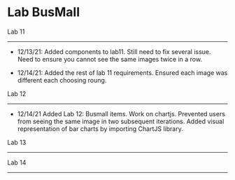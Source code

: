 # Lab BusMall


Lab 11

---
- 12/13/21: Added components to lab11. Still need to fix several issue. Need to ensure you cannot see the same images twice in a row. 

- 12/14/21: Added the rest of lab 11 requirements. Ensured each image was different each choosing roung. 


Lab 12

---

- 12/14/21 Added Lab 12: Busmall items. Work on chartjs. Prevented users from seeing the same image in two subsequent iterations. Added visual representation of bar charts by importing ChartJS library.



Lab 13

---



Lab 14

---
